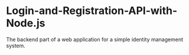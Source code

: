 # Login-and-Registration-API-with-Node.js
The backend part of a web application for a simple identity management system.
